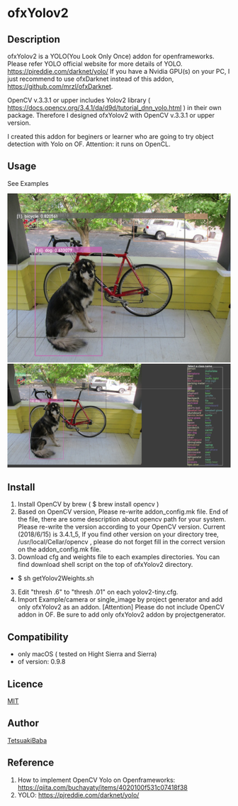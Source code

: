 ofxYolov2
====

## Description
ofxYolov2 is a YOLO(You Look Only Once) addon for openframeworks.
Please refer YOLO official website for more details of YOLO. https://pjreddie.com/darknet/yolo/
If you have a Nvidia GPU(s) on your PC, I just recommend to use ofxDarknet instead of this addon, https://github.com/mrzl/ofxDarknet.

OpenCV v.3.3.1 or upper includes Yolov2 library ( https://docs.opencv.org/3.4.1/da/d9d/tutorial_dnn_yolo.html ) in
their own package. Therefore I designed ofxYolov2 with OpenCV v.3.3.1 or upper version.

I created this addon for beginers or learner who are going to try object detection with Yolo on OF.
Attention:  it runs on OpenCL.


## Usage
See Examples

![single_image screenshot](/screenshot.png)
![annotation screenshot](/screenshot_annotation.png)

## Install
1. Install OpenCV by brew ( $ brew install opencv )
2. Based on OpenCV version, Please re-write addon_config.mk file. End of the file, there are some description about opencv path for your system. Please re-write the version according to your OpenCV version. Current (2018/6/15) is 3.4.1_5, If you find other version on your directory tree, /usr/local/Cellar/opencv , please do not forget fill in the correct version on the addon_config.mk file.
2. Download cfg and weights file to each examples directories. You can find download shell script on the top of ofxYolov2 directory.
  - $ sh getYolov2Weights.sh
3. Edit "thresh .6" to "thresh .01" on each yolov2-tiny.cfg.
4. Import Example/camera or single_image by project generator and add only ofxYolov2 as an addon.  [Attention] Please do not include OpenCV addon in OF.  Be sure to add only ofxYolov2 addon by projectgenerator. 

## Compatibility
- only macOS ( tested on Hight Sierra and Sierra)
- of version: 0.9.8

## Licence
[MIT](https://opensource.org/licenses/MIT)

## Author
[TetsuakiBaba](https://github.com/TetsuakiBaba)

## Reference
1. How to implement OpenCV Yolo on Openframeworks: https://qiita.com/buchayaty/items/4020100f531c07418f38
2. YOLO: https://pjreddie.com/darknet/yolo/
